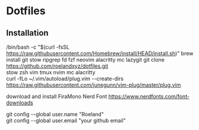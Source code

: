 # Dotfiles

## Installation

/bin/bash -c "$(curl -fsSL https://raw.githubusercontent.com/Homebrew/install/HEAD/install.sh)"
brew install git stow ripgrep fd fzf neovim alacritty mc lazygit 
git clone https://github.com/roelandxyz/dotfiles.git  
stow zsh vim tmux nvim mc alacritty  
curl -fLo ~/.vim/autoload/plug.vim --create-dirs \
    https://raw.githubusercontent.com/junegunn/vim-plug/master/plug.vim  

download and install FiraMono Nerd Font
https://www.nerdfonts.com/font-downloads


git config --global user.name "Roeland"  
git config --global user.email "your github email"  
